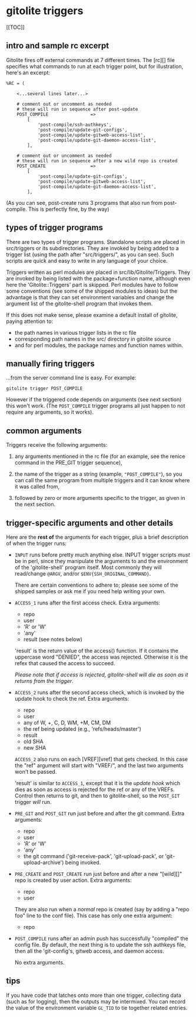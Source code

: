 # gitolite triggers

[[TOC]]

## intro and sample rc excerpt

Gitolite fires off external commands at 7 different times.  The [rc][] file
specifies what commands to run at each trigger point, but for illustration,
here's an excerpt:

    %RC = (

        <...several lines later...>

        # comment out or uncomment as needed
        # these will run in sequence after post-update
        POST_COMPILE                =>
            [
                'post-compile/ssh-authkeys',
                'post-compile/update-git-configs',
                'post-compile/update-gitweb-access-list',
                'post-compile/update-git-daemon-access-list',
            ],

        # comment out or uncomment as needed
        # these will run in sequence after a new wild repo is created
        POST_CREATE                 =>
            [
                'post-compile/update-git-configs',
                'post-compile/update-gitweb-access-list',
                'post-compile/update-git-daemon-access-list',
            ],

(As you can see, post-create runs 3 programs that also run from post-compile.
This is perfectly fine, by the way)

## types of trigger programs

There are two types of trigger programs.  Standalone scripts are placed in
src/triggers or its subdirectories.  They are invoked by being added to a
trigger list (using the path after "src/triggers/", as you can see).  Such
scripts are quick and easy to write in any language of your choice.

Triggers written as perl modules are placed in src/lib/Gitolite/Triggers.
They are invoked by being listed with the package+function name, although even
here the 'Gitolite::Triggers' part is skipped.  Perl modules have to follow
some conventions (see some of the shipped modules to ideas) but the advantage
is that they can set environment variables and change the argument list of the
gitolite-shell program that invokes them.

If this does not make sense, please examine a default install of gitolite,
paying attention to:

  * the path names in various trigger lists in the rc file
  * corresponding path names in the src/ directory in gitolite source
  * and for perl modules, the package names and function names within.

## manually firing triggers

...from the server command line is easy.  For example:

    gitolite trigger POST_COMPILE

However if the triggered code depends on arguments (see next section) this
won't work.  (The `POST_COMPILE` trigger programs all just happen to not
require any arguments, so it works).

## common arguments

Triggers receive the following arguments:

1.  any arguments mentioned in the rc file (for an example, see the renice
    command in the PRE_GIT trigger sequence),

2.  the name of the trigger as a string (example, `"POST_COMPILE"`), so you
    can call the same program from multiple triggers and it can know where it
    was called from,

3.  followed by zero or more arguments specific to the trigger, as given in
    the next section.

## trigger-specific arguments and other details

Here are the **rest of** the arguments for each trigger, plus a brief
description of when the trigger runs:

  * `INPUT` runs before pretty much anything else.  INPUT trigger scripts
    *must* be in perl, since they manipulate the arguments to and the
    environment of the 'gitolite-shell' program itself.  Most commonly they
    will read/change `@ARGV`, and/or `$ENV{SSH_ORIGINAL_COMMAND}`.

    There are certain conventions to adhere to; please see some of the shipped
    samples or ask me if you need help writing your own.

  * `ACCESS_1` runs after the first access check.  Extra arguments:
      * repo
      * user
      * 'R' or 'W'
      * 'any'
      * result (see notes below)

    'result' is the return value of the access() function.  If it contains the
    uppercase word "DENIED", the access was rejected.  Otherwise it is the
    refex that caused the access to succeed.

    *Please note that if access is rejected, gitolite-shell will die as soon
    as it returns from the trigger*.

  * `ACCESS_2` runs after the second access check, which is invoked by the
    update hook to check the ref.  Extra arguments:
      * repo
      * user
      * any of W, +, C, D, WM, +M, CM, DM
      * the ref being updated (e.g., 'refs/heads/master')
      * result
      * old SHA
      * new SHA

    `ACCESS_2` also runs on each [VREF][vref] that gets checked.  In this case
    the "ref" argument will start with "VREF/", and the last two arguments
    won't be passed.

    'result' is similar to `ACCESS_1`, except that it is the *update hook*
    which dies as soon as access is rejected for the ref or any of the VREFs.
    Control then returns to git, and then to gitolite-shell, so the `POST_GIT`
    trigger *will* run.

  * `PRE_GIT` and `POST_GIT` run just before and after the git command.
    Extra arguments:
      * repo
      * user
      * 'R' or 'W'
      * 'any'
      * the git command ('git-receive-pack', 'git-upload-pack', or
        'git-upload-archive') being invoked.

  * `PRE_CREATE` and `POST_CREATE` run just before and after a new "[wild][]"
    repo is created by user action.  Extra arguments:
      * repo
      * user

    They are also run when a *normal* repo is created (say by adding a "repo
    foo" line to the conf file).  This case has only one extra argument:
      * repo

  * `POST_COMPILE` runs after an admin push has successfully "compiled" the
    config file.  By default, the next thing is to update the ssh authkeys
    file, then all the 'git-config's, gitweb access, and daemon access.

    No extra arguments.

## tips

If you have code that latches onto more than one trigger, collecting data
(such as for logging), then the outputs may be intermixed.  You can record the
value of the environment variable `GL_TID` to tie together related entries.

